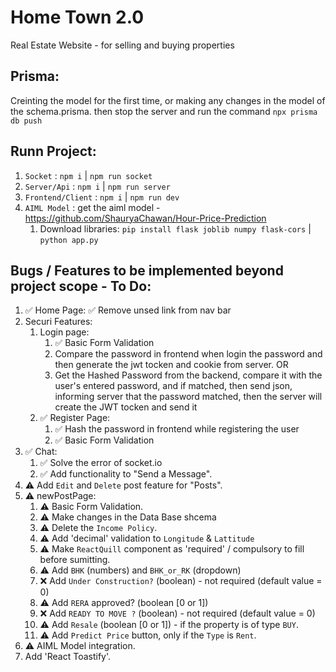 # Home Town 2.0

Real Estate Website - for selling and buying properties

## Prisma:
Creinting the model for the first time, or making any changes in the model of the schema.prisma. then stop the server and run the command `npx prisma db push`

## Runn Project:
1. `Socket` : `npm i` | `npm run socket`
2. `Server/Api` : `npm i` | `npm run server`
3. `Frontend/Client` : `npm i` | `npm run dev`
4. `AIML Model` : get the aiml model - https://github.com/ShauryaChawan/Hour-Price-Prediction
   1. Download libraries: `pip install flask joblib numpy flask-cors` | `python app.py` 

## Bugs / Features to be implemented beyond project scope - To Do:
1. ✅ Home Page: ✅ Remove unsed link from nav bar
2. Securi Features:
   1. Login page:
      1. ✅ Basic Form Validation
      2. Compare the password in frontend when login the password and then generate the jwt tocken and cookie from server. OR
      3. Get the Hashed Password from the backend, compare it with the user's entered password, and if matched, then send json, informing server that the password matched, then the server will create the JWT tocken and send it
   2. ✅ Register Page: 
      1. ✅ Hash the password in frontend while registering the user
      2. ✅ Basic Form Validation
3. ✅ Chat:
   1. ✅ Solve the error of socket.io
   2. ✅ Add functionality to "Send a Message".
4. ⚠️ Add `Edit` and `Delete` post feature for "Posts".
5. ⚠️ newPostPage: 
   1. ⚠️ Basic Form Validation.
   2. ⚠️ Make changes in the Data Base shcema
   3. ⚠️ Delete the `Income Policy`.
   4. ⚠️ Add 'decimal' validation to `Longitude` & `Lattitude`
   5. ⚠️ Make `ReactQuill` component as 'required' / compulsory to fill before sumitting.
   6. ⚠️ Add `BHK` (numbers) and `BHK_or_RK` (dropdown)
   7. ❌ Add `Under Construction?` (boolean) - not required (default value = 0)
   8. ⚠️ Add `RERA` approved? (boolean [0 or 1])
   9. ❌ Add `READY TO MOVE ?` (boolean) - not required (default value = 0)
   10. ⚠️ Add `Resale` (boolean [0 or 1]) - if the property is of type `BUY`.
   11. ⚠️ Add `Predict Price` button, only if the `Type` is `Rent`.
6. ⚠️ AIML Model integration.
7. Add 'React Toastify'.